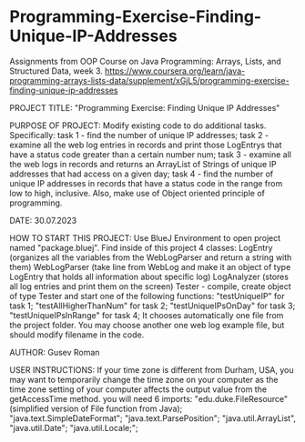 # Programming-Exercise-Finding-Unique-IP-Addresses
Assignments from OOP Course on Java Programming: Arrays, Lists, and Structured Data, week 3. https://www.coursera.org/learn/java-programming-arrays-lists-data/supplement/xGjL5/programming-exercise-finding-unique-ip-addresses

PROJECT TITLE: "Programming Exercise: Finding Unique IP Addresses"

PURPOSE OF PROJECT: Modify existing code to do additional tasks. Specifically:
                    task 1 - find the number of unique IP addresses;
                    task 2 - examine all the web log entries in records and print 
                    those LogEntrys that have a status code greater than a certain 
                    number num;
                    task 3 - examine all the web logs in records and returns an ArrayList 
                    of Strings of unique IP addresses that had access on a given day;
                    task 4 - find the number of unique IP addresses in records that have 
                    a status code in the range from low to high, inclusive.
                    Also, make use of Object oriented principle of programming.

DATE: 30.07.2023

HOW TO START THIS PROJECT: Use BlueJ Environment to open project named "package.bluej". 
                           Find inside of this project 4 classes: 
                           LogEntry (organizes all the variables from the WebLogParser
                           and return a string with them)
                           WebLogParser (take line from WebLog and make it an object of
                           type LogEntry that holds all information about specific log)
                           LogAnalyzer (stores all log entries and print them on the screen)
                           Tester - compile, create object of type Tester 
                           and start one of the following functions: 
                           "testUniqueIP" for task 1;
                           "testAllHigherThanNum" for task 2;
                           "testUniqueIPsOnDay" for task 3;
                           "testUniqueIPsInRange" for task 4;
                           It chooses automatically one file from the project folder.
                           You may choose another one web log example file, but should modify
                           filename in the code.

AUTHOR: Gusev Roman

USER INSTRUCTIONS: If your time zone is different from Durham, 
                   USA, you may want to temporarily change the time zone on your 
                   computer as the time zone setting of your computer affects the 
                   output value from the getAccessTime method.
                   you will need 6 imports: 
                   "edu.duke.FileResource" (simplified version of 
                   File function from Java);
                   "java.text.SimpleDateFormat";
                   "java.text.ParsePosition";
                   "java.util.ArrayList", 
                   "java.util.Date";
                   "java.util.Locale;";
